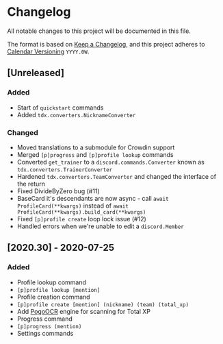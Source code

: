 # Changelog
All notable changes to this project will be documented in this file.

The format is based on [Keep a Changelog](https://keepachangelog.com/en/1.0.0/), and this project adheres to [Calendar Versioning](https://calver.org/) `YYYY.0W`.

## [Unreleased]
### Added
- Start of `quickstart` commands
- Added `tdx.converters.NicknameConverter`

### Changed
- Moved translations to a submodule for Crowdin support
- Merged `[p]progress` and `[p]profile lookup` commands
- Converted `get_trainer` to a `discord.commands.Converter` known as `tdx.converters.TrainerConverter`
- Hardened `tdx.converters.TeamConverter` and changed the interface of the return
- Fixed DivideByZero bug (#11)
- BaseCard it's descendants are now async - call `await ProfileCard(**kwargs)` instead of `await ProfileCard(**kwargs).build_card(**kwargs)`
- Fixed `[p]profile create` loop lock issue (#12)
- Handled errors when we're unable to edit a `discord.Member`

## [2020.30] - 2020-07-25
### Added
- Profile lookup command
 - `[p]profile lookup [mention]`
- Profile creation command
 - `[p]profile create [mention] (nickname) (team) (total_xp)`
- Add [PogoOCR](https://github.com/TrainerDex/PogoOCR) engine for scanning for Total XP
- Progress command
 - `[p]progress (mention)`
- Settings commands
